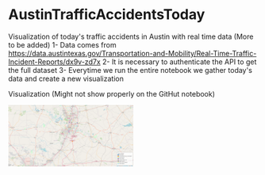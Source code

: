 # AustinTrafficAccidentsToday


Visualization of today's traffic accidents in Austin with real time data (More to be added)
  1- Data comes from https://data.austintexas.gov/Transportation-and-Mobility/Real-Time-Traffic-Incident-Reports/dx9v-zd7x
  2- It is necessary to authenticate the API to get the full dataset
  3- Everytime we run the entire notebook we gather today's data and create a new visualization

Visualization (Might not show properly on the GitHut notebook)


<img src="https://github.com/mnovovil/AustinTrafficAccidentsToday/blob/main/Visualization.png" width="50%" height="50%">
